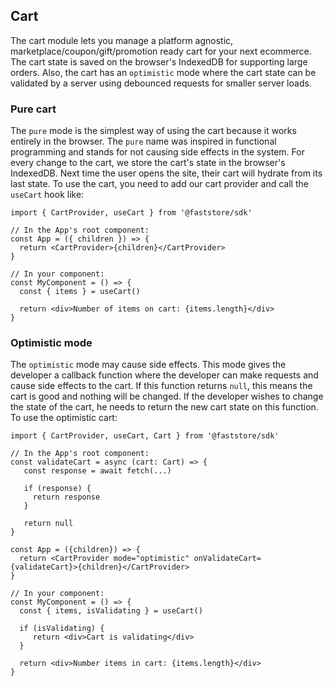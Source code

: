 ## Cart

The cart module lets you manage a platform agnostic, marketplace/coupon/gift/promotion ready cart for your next ecommerce. The cart state is saved on the browser's IndexedDB for supporting large orders. Also, the cart has an `optimistic` mode where the cart state can be validated by a server using debounced requests for smaller server loads.

### Pure cart

The `pure` mode is the simplest way of using the cart because it works entirely in the browser. The `pure` name was inspired in functional programming and stands for not causing side effects in the system. For every change to the cart, we store the cart's state in the browser's IndexedDB. Next time the user opens the site, their cart will hydrate from its last state.
To use the cart, you need to add our cart provider and call the `useCart` hook like:

```tsx
import { CartProvider, useCart } from '@faststore/sdk'

// In the App's root component:
const App = ({ children }) => {
  return <CartProvider>{children}</CartProvider>
}

// In your component:
const MyComponent = () => {
  const { items } = useCart()

  return <div>Number of items on cart: {items.length}</div>
}
```

### Optimistic mode

The `optimistic` mode may cause side effects. This mode gives the developer a callback function where the developer can make requests and cause side effects to the cart. If this function returns `null`, this means the cart is good and nothing will be changed. If the developer wishes to change the state of the cart, he needs to return the new cart state on this function.
To use the optimistic cart:

```tsx
import { CartProvider, useCart, Cart } from '@faststore/sdk'

// In the App's root component:
const validateCart = async (cart: Cart) => {
   const response = await fetch(...)

   if (response) {
     return response
   }

   return null
}

const App = ({children}) => {
  return <CartProvider mode="optimistic" onValidateCart={validateCart}>{children}</CartProvider>
}

// In your component:
const MyComponent = () => {
  const { items, isValidating } = useCart()

  if (isValidating) {
     return <div>Cart is validating</div>
  }

  return <div>Number items in cart: {items.length}</div>
}
```
